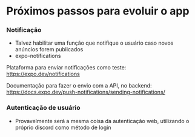 # Próximos passos para evoluir o app

### Notificação

- Talvez habilitar uma função que notifique o usuário caso novos anúncios forem publicados
- expo-notifications

Plataforma para enviar notificações como teste:
https://expo.dev/notifications

Documentação para fazer o envio com a API, no backend:
https://docs.expo.dev/push-notifications/sending-notifications/

### Autenticação de usuário

- Provavelmente será a mesma coisa da autenticação web, utilizando o próprio discord como método de login